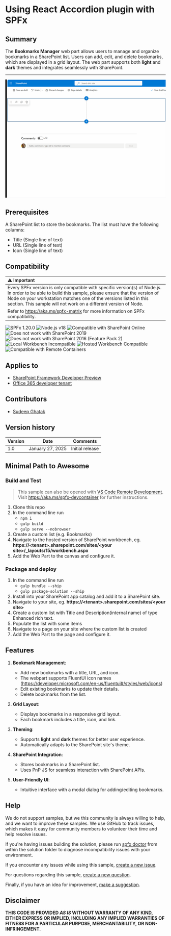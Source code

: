 # Using React Accordion plugin with SPFx

## Summary

The **Bookmarks Manager** web part allows users to manage and organize bookmarks in a SharePoint list. Users can add, edit, and delete bookmarks, which are displayed in a grid layout. The web part supports both **light** and **dark** themes and integrates seamlessly with SharePoint.

---


![Bookmarks Manager](./assets/BookmarksManager.gif)

## Prerequisites

A SharePoint list to store the bookmarks. The list must have the following columns:
- Title (Single line of text)
- URL (Single line of text)
- Icon (Single line of text)

## Compatibility

| :warning: Important          |
|:---------------------------|
| Every SPFx version is only compatible with specific version(s) of Node.js. In order to be able to build this sample, please ensure that the version of Node on your workstation matches one of the versions listed in this section. This sample will not work on a different version of Node.|
|Refer to <https://aka.ms/spfx-matrix> for more information on SPFx compatibility.   |

![SPFx 1.20.0](https://img.shields.io/badge/SPFx-1.20.0-green.svg) 
![Node.js v18](https://img.shields.io/badge/Node.js-v18-green.svg) 
![Compatible with SharePoint Online](https://img.shields.io/badge/SharePoint%20Online-Compatible-green.svg)
![Does not work with SharePoint 2019](https://img.shields.io/badge/SharePoint%20Server%202019-Incompatible-red.svg "SharePoint Server 2019 requires SPFx 1.4.1 or lower")
![Does not work with SharePoint 2016 (Feature Pack 2)](https://img.shields.io/badge/SharePoint%20Server%202016%20(Feature%20Pack%202)-Incompatible-red.svg "SharePoint Server 2016 Feature Pack 2 requires SPFx 1.1")
![Local Workbench Incompatible](https://img.shields.io/badge/Local%20Workbench-Incompatible-red.svg)
![Hosted Workbench Compatible](https://img.shields.io/badge/Hosted%20Workbench-Compatible-green.svg)
![Compatible with Remote Containers](https://img.shields.io/badge/Remote%20Containers-Compatible-green.svg)

## Applies to

* [SharePoint Framework Developer Preview](https://learn.microsoft.com/sharepoint/dev/spfx/sharepoint-framework-overview)
* [Office 365 developer tenant](https://learn.microsoft.com/sharepoint/dev/spfx/set-up-your-developer-tenant)

## Contributors

* [Sudeep Ghatak](https://github.com/sudeepghatak)


## Version history

Version|Date|Comments
-------|----|--------
1.0|January 27, 2025|Initial release


## Minimal Path to Awesome

### Build and Test

>  This sample can also be opened with [VS Code Remote Development](https://code.visualstudio.com/docs/remote/remote-overview). Visit https://aka.ms/spfx-devcontainer for further instructions.

1. Clone this repo
2. In the command line run
    - `npm i`
    - `gulp build`
    - `gulp serve --nobrowser`
3. Create a custom list (e.g. Bookmarks) 
5. Navigate to the hosted version of SharePoint workbench, eg. **https://\<tenant>.sharepoint.com/sites/\<your site>/_layouts/15/workbench.aspx**
6. Add the Web Part to the canvas and configure it.

### Package and deploy

1. In the command line run
    - `gulp bundle --ship`
    - `gulp package-solution --ship`
2. Install into your SharePoint app catalog and add it to a SharePoint site.
3. Navigate to your site, eg. **https://\<tenant>.sharepoint.com/sites/\<your site>**
4. Create a custom list with Title and Description(internal name) of type Enhanced rich text. 
5. Populate the list with some items
6. Navigate to a page on your site where the custom list is created
7. Add the Web Part to the page and configure it.

## Features

1. **Bookmark Management**:
   - Add new bookmarks with a title, URL, and icon.
   - The webpart supports FluentUI icon names (https://developer.microsoft.com/en-us/fluentui#/styles/web/icons)
   - Edit existing bookmarks to update their details.
   - Delete bookmarks from the list.

2. **Grid Layout**:
   - Displays bookmarks in a responsive grid layout.
   - Each bookmark includes a title, icon, and link.

3. **Theming**:
   - Supports **light** and **dark** themes for better user experience.
   - Automatically adapts to the SharePoint site's theme.

4. **SharePoint Integration**:
   - Stores bookmarks in a SharePoint list.
   - Uses PnP JS for seamless interaction with SharePoint APIs.

5. **User-Friendly UI**:
   - Intuitive interface with a modal dialog for adding/editing bookmarks.


## Help

We do not support samples, but we this community is always willing to help, and we want to improve these samples. We use GitHub to track issues, which makes it easy for  community members to volunteer their time and help resolve issues.

If you're having issues building the solution, please run [spfx doctor](https://pnp.github.io/cli-microsoft365/cmd/spfx/spfx-doctor/) from within the solution folder to diagnose incompatibility issues with your environment.

If you encounter any issues while using this sample, [create a new issue](https://github.com/pnp/sp-dev-fx-webparts/issues/new?assignees=&labels=Needs%3A+Triage+%3Amag%3A%2Ctype%3Abug-suspected%2Csample%3A%20REACT-SP-BOOKMARKS&template=bug-report.yml&sample=REACT-SP-BOOKMARKS&authors=@SudeepGhatakh&title=REACT-SP-BOOKMARKS).

For questions regarding this sample, [create a new question](https://github.com/pnp/sp-dev-fx-webparts/issues/new?assignees=&labels=Needs%3A+Triage+%3Amag%3A%2Ctype%3Aquestion%2Csample%3A%20REACT-SP-BOOKMARKS&template=bug-report.yml&sample=REACT-SP-BOOKMARKS&authors=@SudeepGhatakh&title=REACT-SP-BOOKMARKS).

Finally, if you have an idea for improvement, [make a suggestion](https://github.com/pnp/sp-dev-fx-webparts/issues/new?assignees=&labels=Needs%3A+Triage+%3Amag%3A%2Ctype%3Aenhancement%2Csample%3A%20REACT-SP-BOOKMARKS&template=bug-report.yml&sample=REACT-SP-BOOKMARKS&authors=@SudeepGhatakh&title=REACT-SP-BOOKMARKS).


## Disclaimer

**THIS CODE IS PROVIDED *AS IS* WITHOUT WARRANTY OF ANY KIND, EITHER EXPRESS OR IMPLIED, INCLUDING ANY IMPLIED WARRANTIES OF FITNESS FOR A PARTICULAR PURPOSE, MERCHANTABILITY, OR NON-INFRINGEMENT.**


